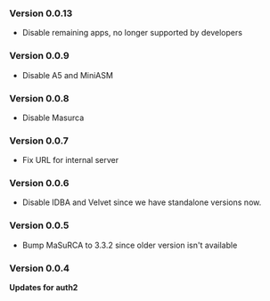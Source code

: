 ### Version 0.0.13
- Disable remaining apps, no longer supported by developers

### Version 0.0.9
- Disable A5 and MiniASM

### Version 0.0.8
- Disable Masurca

### Version 0.0.7
- Fix URL for internal server

### Version 0.0.6
- Disable IDBA and Velvet since we have standalone versions now.

### Version 0.0.5
- Bump MaSuRCA to 3.3.2 since older version isn't available

### Version 0.0.4
__Updates for auth2__

